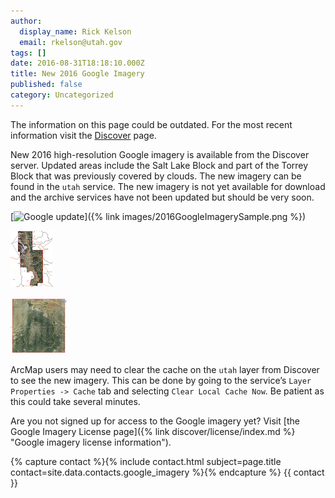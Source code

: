 ```yaml
---
author:
  display_name: Rick Kelson
  email: rkelson@utah.gov
tags: []
date: 2016-08-31T18:18:10.000Z
title: New 2016 Google Imagery
published: false
category: Uncategorized
---
```


<div class="grid pop">
  <p class="text-center">The information on this page could be outdated. For the most recent information visit the <a href="{% link discover/index.html %}">Discover</a> page.</p>
</div>

New 2016 high-resolution Google imagery is available from the Discover server. Updated areas include the Salt Lake Block and part of the Torrey Block that was previously covered by clouds. The new imagery can be found in the `utah` service. The new imagery is not yet available for download and the archive services have not been updated but should be very soon.

[![Google update](/images/404.png 'view sample')]({% link images/2016GoogleImagerySample.png %})

[![Google update](../../images/pillar-blog/2016-08-31-new-2016-google-imagery/slcoblock_sm.png 'view sample')](../../images/pillar-blog/2016-08-31-new-2016-google-imagery/slcoblock.png)

[![Google update](../../images/pillar-blog/2016-08-31-new-2016-google-imagery/torreyblock_sm.png 'view sample')](../../images/pillar-blog/2016-08-31-new-2016-google-imagery/torreyblock.png)

ArcMap users may need to clear the cache on the `utah` layer from Discover to see the new imagery. This can be done by going to the service’s `Layer Properties -> Cache` tab and selecting `Clear Local Cache Now`. Be patient as this could take several minutes.

Are you not signed up for access to the Google imagery yet? Visit [the Google Imagery License page]({% link discover/license/index.md %} "Google imagery license information").

{% capture contact %}{% include contact.html subject=page.title contact=site.data.contacts.google_imagery %}{% endcapture %}
{{ contact }}

